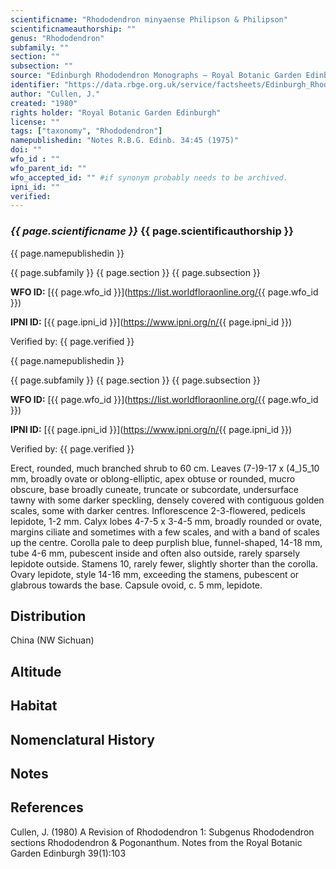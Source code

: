 ```yaml
---
scientificname: "Rhododendron minyaense Philipson & Philipson"
scientificnameauthorship: ""
genus: "Rhododendron"
subfamily: ""
section: ""
subsection: ""
source: "Edinburgh Rhododendron Monographs – Royal Botanic Garden Edinburgh"
identifier: "https://data.rbge.org.uk/service/factsheets/Edinburgh_Rhododendron_Monographs.xhtml"
author: "Cullen, J."
created: "1980"
rights holder: "Royal Botanic Garden Edinburgh"
license: ""
tags: ["taxonomy", "Rhododendron"]
namepublishedin: "Notes R.B.G. Edinb. 34:45 (1975)"
doi: ""
wfo_id : ""
wfo_parent_id: ""
wfo_accepted_id: "" #if synonym probably needs to be archived.                      
ipni_id: ""
verified:
---
```

### _{{ page.scientificname }}_ {{ page.scientificauthorship }}
 {{ page.namepublishedin }}

{{ page.subfamily }} {{ page.section }} {{ page.subsection }}

**WFO ID:** [{{ page.wfo_id }}](https://list.worldfloraonline.org/{{ page.wfo_id }})

**IPNI ID:** [{{ page.ipni_id }}](https://www.ipni.org/n/{{ page.ipni_id }})

Verified by: {{ page.verified }}

 {{ page.namepublishedin }}

{{ page.subfamily }} {{ page.section }} {{ page.subsection }}

**WFO ID:** [{{ page.wfo_id }}](https://list.worldfloraonline.org/{{ page.wfo_id }})

**IPNI ID:** [{{ page.ipni_id }}](https://www.ipni.org/n/{{ page.ipni_id }})

Verified by: {{ page.verified }}



Erect, rounded, much branched shrub to 60 cm. Leaves (7-)9-17 x (4_)5_10 mm, broadly ovate or oblong-elliptic, apex obtuse or rounded, mucro obscure, base broadly cuneate, truncate or subcordate, undersurface tawny with some darker speckling, densely covered with contiguous golden scales, some with darker centres. Inflorescence 2-3-flowered, pedicels lepidote, 1-2 mm. Calyx lobes 4-7-5 x 3-4-5 mm, broadly rounded or ovate, margins ciliate and sometimes with a few scales, and with a band of scales up the centre. Corolla pale to deep purplish blue, funnel-shaped, 14-18 mm, tube 4-6 mm, pubescent inside and often also outside, rarely sparsely lepidote outside. Stamens 10, rarely fewer, slightly shorter than the corolla. Ovary lepidote, style 14-16 mm, exceeding the stamens, pubescent or glabrous towards the base. Capsule ovoid, c. 5 mm, lepidote.

## Distribution
China (NW Sichuan)

## Altitude


## Habitat


## Nomenclatural History

                       
## Notes


## References

Cullen, J. (1980) A Revision of Rhododendron 1: Subgenus Rhododendron sections Rhododendron & Pogonanthum. Notes from the Royal Botanic Garden Edinburgh 39(1):103
